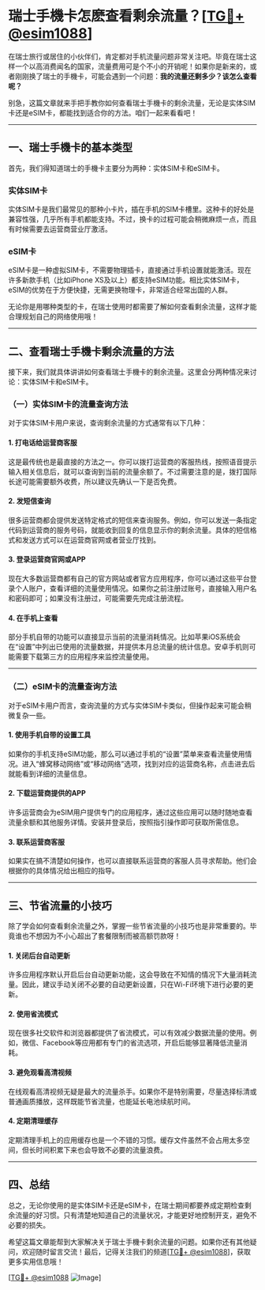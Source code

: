 # 瑞士手機卡怎麽查看剩余流量？[[TG💪+ @esim1088](https://t.me/s/esim1088)]

在瑞士旅行或居住的小伙伴们，肯定都对手机流量问题非常关注吧。毕竟在瑞士这样一个以高消费闻名的国家，流量费用可是个不小的开销呢！如果你是新来的，或者刚刚换了瑞士的手機卡，可能会遇到一个问题：**我的流量还剩多少？该怎么查看呢？**

别急，这篇文章就来手把手教你如何查看瑞士手機卡的剩余流量，无论是实体SIM卡还是eSIM卡，都能找到适合你的方法。咱们一起来看看吧！

---

## 一、瑞士手機卡的基本类型

首先，我们得知道瑞士的手機卡主要分为两种：实体SIM卡和eSIM卡。

### 实体SIM卡
实体SIM卡是我们最常见的那种小卡片，插在手机的SIM卡槽里。这种卡的好处是兼容性强，几乎所有手机都能支持。不过，换卡的过程可能会稍微麻烦一点，而且有时候需要去运营商营业厅激活。

### eSIM卡
eSIM卡是一种虚拟SIM卡，不需要物理插卡，直接通过手机设置就能激活。现在许多新款手机（比如iPhone XS及以上）都支持eSIM功能。相比实体SIM卡，eSIM的优势在于方便快捷，无需更换物理卡，非常适合经常出国的人群。

无论你是用哪种类型的卡，在瑞士使用时都需要了解如何查看剩余流量，这样才能合理规划自己的网络使用哦！

---

## 二、查看瑞士手機卡剩余流量的方法

接下来，我们就具体讲讲如何查看瑞士手機卡的剩余流量。这里会分两种情况来讨论：实体SIM卡和eSIM卡。

### （一）实体SIM卡的流量查询方法

对于实体SIM卡用户来说，查询剩余流量的方式通常有以下几种：

#### 1. 打电话给运营商客服
这是最传统也是最直接的方法之一。你可以拨打运营商的客服热线，按照语音提示输入相关信息后，就可以查询到当前的流量余额了。不过需要注意的是，拨打国际长途可能需要额外收费，所以建议先确认一下是否免费。

#### 2. 发短信查询
很多运营商都会提供发送特定格式的短信来查询服务。例如，你可以发送一条指定代码到运营商的服务号码，就能收到回复的信息显示你的剩余流量。具体的短信格式和发送方式可以在运营商官网或者营业厅找到。

#### 3. 登录运营商官网或APP
现在大多数运营商都有自己的官方网站或者官方应用程序，你可以通过这些平台登录个人账户，查看详细的流量使用情况。如果你之前注册过账号，直接输入用户名和密码即可；如果没有注册过，可能需要先完成注册流程。

#### 4. 在手机上查看
部分手机自带的功能可以直接显示当前的流量消耗情况。比如苹果iOS系统会在“设置”中列出已使用的流量数据，并提供本月总流量的统计信息。安卓手机则可能需要下载第三方的应用程序来监控流量使用。

---

### （二）eSIM卡的流量查询方法

对于eSIM卡用户而言，查询流量的方式与实体SIM卡类似，但操作起来可能会稍微复杂一些。

#### 1. 使用手机自带的设置工具
如果你的手机支持eSIM功能，那么可以通过手机的“设置”菜单来查看流量使用情况。进入“蜂窝移动网络”或“移动网络”选项，找到对应的运营商名称，点击进去后就能看到详细的流量信息。

#### 2. 下载运营商提供的APP
许多运营商会为eSIM用户提供专门的应用程序，通过这些应用可以随时随地查看流量余额和其他服务详情。安装并登录后，按照指引操作即可获取所需信息。

#### 3. 联系运营商客服
如果实在搞不清楚如何操作，也可以直接联系运营商的客服人员寻求帮助。他们会根据你的具体情况给出相应的指导。

---

## 三、节省流量的小技巧

除了学会如何查看剩余流量之外，掌握一些节省流量的小技巧也是非常重要的。毕竟谁也不想因为不小心超出了套餐限制而被高额罚款呀！

#### 1. 关闭后台自动更新
许多应用程序默认开启后台自动更新功能，这会导致在不知情的情况下大量消耗流量。因此，建议手动关闭不必要的自动更新设置，只在Wi-Fi环境下进行必要的更新。

#### 2. 使用省流模式
现在很多社交软件和浏览器都提供了省流模式，可以有效减少数据流量的使用。例如，微信、Facebook等应用都有专门的省流选项，开启后能够显著降低流量消耗。

#### 3. 避免观看高清视频
在线观看高清视频无疑是最大的流量杀手。如果你不是特别需要，尽量选择标清或普通画质播放，这样既能节省流量，也能延长电池续航时间。

#### 4. 定期清理缓存
定期清理手机上的应用缓存也是一个不错的习惯。缓存文件虽然不会占用太多空间，但长时间积累下来也会导致不必要的流量浪费。

---

## 四、总结

总之，无论你使用的是实体SIM卡还是eSIM卡，在瑞士期间都要养成定期检查剩余流量的好习惯。只有清楚地知道自己的流量状况，才能更好地控制开支，避免不必要的损失。

希望这篇文章能帮到大家解决关于瑞士手機卡剩余流量的问题。如果你还有其他疑问，欢迎随时留言交流！最后，记得关注我们的频道[[TG💪+ @esim1088](https://t.me/s/esim1088)]，获取更多实用信息哦！

[[TG💪+ @esim1088](https://t.me/s/esim1088) ![Image](https://i.postimg.cc/4NQfJmqS/Snipaste-2025-05-13-00-14-12.png)]